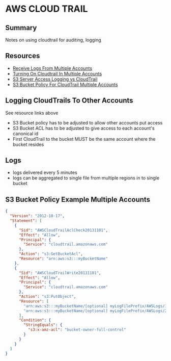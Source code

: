 # AWS CLOUD TRAIL

## Summary

Notes on using cloudtrail for auditing, logging

## Resources

- [Receive Logs From Multiple Accounts](https://docs.aws.amazon.com/awscloudtrail/latest/userguide/cloudtrail-receive-logs-from-multiple-accounts.html)
- [Turning On Cloudtrail In Multiple Accounts](https://docs.aws.amazon.com/awscloudtrail/latest/userguide/turn-on-cloudtrail-in-additional-accounts.html)
- [S3 Server Access Logging vs CloudTrail](https://www.netskope.com/blog/aws-s3-logjam-server-access-logging-vs-object-level-logging)
- [S3 Bucket Policy For CloudTrail Multiple Accounts](https://docs.aws.amazon.com/awscloudtrail/latest/userguide/cloudtrail-set-bucket-policy-for-multiple-accounts.html)

## Logging CloudTrails To Other Accounts

See resource links above

- S3 Bucket policy has to be adjusted to allow other accounts put access
- S3 Bucket ACL has to be adjusted to give access to each account's canonical id
- First CloudTrail to the bucket MUST be the same account where the bucket resides

## Logs

- logs delivered every 5 minutes
- logs can be aggregated to single file from multiple regions in to single
  bucket

## S3 Bucket Policy Example Multiple Accounts

```json
{
  "Version": "2012-10-17",
  "Statement": [
    {
      "Sid": "AWSCloudTrailAclCheck20131101",
      "Effect": "Allow",
      "Principal": {
        "Service": "cloudtrail.amazonaws.com"
      },
      "Action": "s3:GetBucketAcl",
      "Resource": "arn:aws:s3:::myBucketName"
    },
    {
      "Sid": "AWSCloudTrailWrite20131101",
      "Effect": "Allow",
      "Principal": {
        "Service": "cloudtrail.amazonaws.com"
      },
      "Action": "s3:PutObject",
      "Resource": [
        "arn:aws:s3:::myBucketName/[optional] myLogFilePrefix/AWSLogs/111111111111/*",
        "arn:aws:s3:::myBucketName/[optional] myLogFilePrefix/AWSLogs/222222222222/*"
      ],
      "Condition": {
        "StringEquals": {
          "s3:x-amz-acl": "bucket-owner-full-control"
        }
      }
    }
  ]
}
```
